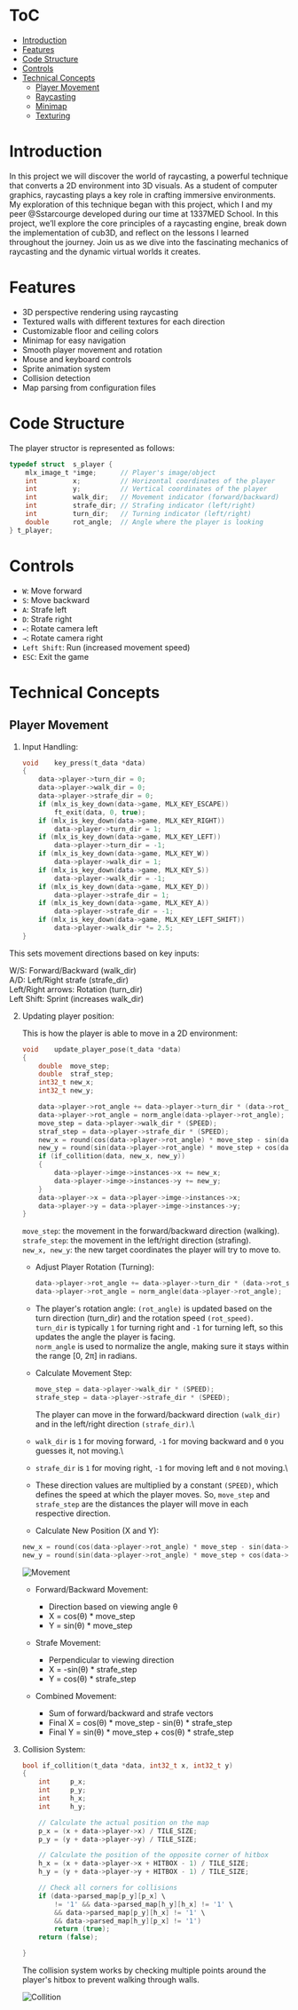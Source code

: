 # ToC
- [Introduction](#introduction)
- [Features](#features)
- [Code Structure](#code-structure)
- [Controls](#controls)
- [Technical Concepts](#technical-concepts)
  - [Player Movement](#player-movement)
  - [Raycasting](#raycasting)
  - [Minimap](#minimap)
  - [Texturing](#texturing)
<!-- - [Key Functions](#key-functions) -->
<!-- - [Building and Running](#building-and-running) -->
<!-- - [Credits](#credits) -->

# Introduction

In this project we will discover the world of raycasting, a powerful technique that converts a 2D environment into 3D visuals. As a student of computer graphics, raycasting plays a key role in crafting immersive environments. My exploration of this technique began with this project, which I and my peer @Sstarcourge developed during our time at 1337MED School. In this project, we’ll explore the core principles of a raycasting engine, break down the implementation of cub3D, and reflect on the lessons I learned throughout the journey. Join us as we dive into the fascinating mechanics of raycasting and the dynamic virtual worlds it creates.

# Features

- 3D perspective rendering using raycasting
- Textured walls with different textures for each direction
- Customizable floor and ceiling colors
- Minimap for easy navigation
- Smooth player movement and rotation
- Mouse and keyboard controls
- Sprite animation system
- Collision detection
- Map parsing from configuration files

# Code Structure

The player structor is represented as follows:

```c
typedef struct	s_player {
	mlx_image_t	*imge;		// Player's image/object
	int			x;			// Horizontal coordinates of the player
	int 		y;			// Vertical coordinates of the player
	int 		walk_dir;	// Movement indicator (forward/backward)
	int 		strafe_dir;	// Strafing indicator (left/right)
	int 		turn_dir;	// Turning indicator (left/right)
	double		rot_angle;	// Angle where the player is looking
} t_player;
```

# Controls

- `W`: Move forward
- `S`: Move backward
- `A`: Strafe left
- `D`: Strafe right
- `←`: Rotate camera left
- `→`: Rotate camera right
- `Left Shift`: Run (increased movement speed)
- `ESC`: Exit the game

# Technical Concepts

## Player Movement

1. Input Handling:

	```c
	void	key_press(t_data *data)
	{
		data->player->turn_dir = 0;
		data->player->walk_dir = 0;
		data->player->strafe_dir = 0;
		if (mlx_is_key_down(data->game, MLX_KEY_ESCAPE))
			ft_exit(data, 0, true);
		if (mlx_is_key_down(data->game, MLX_KEY_RIGHT))
			data->player->turn_dir = 1;
		if (mlx_is_key_down(data->game, MLX_KEY_LEFT))
			data->player->turn_dir = -1;
		if (mlx_is_key_down(data->game, MLX_KEY_W))
			data->player->walk_dir = 1;
		if (mlx_is_key_down(data->game, MLX_KEY_S))
			data->player->walk_dir = -1;
		if (mlx_is_key_down(data->game, MLX_KEY_D))
			data->player->strafe_dir = 1;
		if (mlx_is_key_down(data->game, MLX_KEY_A))
			data->player->strafe_dir = -1;
		if (mlx_is_key_down(data->game, MLX_KEY_LEFT_SHIFT))
			data->player->walk_dir *= 2.5;
	}
	```

This sets movement directions based on key inputs:

W/S: Forward/Backward (walk_dir)\
A/D: Left/Right strafe (strafe_dir)\
Left/Right arrows: Rotation (turn_dir)\
Left Shift: Sprint (increases walk_dir)

2. Updating player position:

	This is how the player is able to move in a 2D environment:

	```c
	void	update_player_pose(t_data *data)
	{
		double	move_step;
		double	straf_step;
		int32_t	new_x;
		int32_t	new_y;

		data->player->rot_angle += data->player->turn_dir * (data->rot_speed);
		data->player->rot_angle = norm_angle(data->player->rot_angle);
		move_step = data->player->walk_dir * (SPEED);
		straf_step = data->player->strafe_dir * (SPEED);
		new_x = round(cos(data->player->rot_angle) * move_step - sin(data->player->rot_angle) * straf_step);
		new_y = round(sin(data->player->rot_angle) * move_step + cos(data->player->rot_angle) * straf_step);
		if (if_collition(data, new_x, new_y))
		{
			data->player->imge->instances->x += new_x;
			data->player->imge->instances->y += new_y;
		}
		data->player->x = data->player->imge->instances->x;
		data->player->y = data->player->imge->instances->y;
	}
	```

	`move_step`: the movement in the forward/backward direction (walking).\
	`strafe_step`: the movement in the left/right direction (strafing).\
	`new_x, new_y`: the new target coordinates the player will try to move to.

	- Adjust Player Rotation (Turning):

		```c
		data->player->rot_angle += data->player->turn_dir * (data->rot_speed);
		data->player->rot_angle = norm_angle(data->player->rot_angle);
		```

	- The player's rotation angle:
		`(rot_angle)` is updated based on the turn direction (turn_dir) and the rotation speed `(rot_speed)`.\
		`turn_dir` is typically `1` for turning right and `-1` for turning left, so this updates the angle the player is facing.\
		`norm_angle` is used to normalize the angle, making sure it stays within the range [0, 2π] in radians.

	- Calculate Movement Step:

		```c
		move_step = data->player->walk_dir * (SPEED);
		strafe_step = data->player->strafe_dir * (SPEED);
		```

		The player can move in the forward/backward direction `(walk_dir)` and in the left/right direction `(strafe_dir)`.\

	- `walk_dir` is `1` for moving forward, `-1` for moving backward and `0` you guesses it, not moving.\
	- `strafe_dir` is `1` for moving right, `-1` for moving left and `0` not moving.\
	- These direction values are multiplied by a constant `(SPEED)`, which defines the speed at which the player moves. So, `move_step` and `strafe_step` are the distances the player will move in each respective direction.

	- Calculate New Position (X and Y):

	```c
	new_x = round(cos(data->player->rot_angle) * move_step - sin(data->player->rot_angle) * strafe_step);
	new_y = round(sin(data->player->rot_angle) * move_step + cos(data->player->rot_angle) * strafe_step);
	```

	![Movement](source_img/movement.png)

	- Forward/Backward Movement:
		- Direction based on viewing angle θ
		- X = cos(θ) * move_step
		- Y = sin(θ) * move_step

	- Strafe Movement:
		- Perpendicular to viewing direction
		- X = -sin(θ) * strafe_step
		- Y = cos(θ) * strafe_step

	- Combined Movement:
		- Sum of forward/backward and strafe vectors
		- Final X = cos(θ) * move_step - sin(θ) * strafe_step
		- Final Y = sin(θ) * move_step + cos(θ) * strafe_step

3. Collision System:

	```c
	bool if_collition(t_data *data, int32_t x, int32_t y)
	{
		int		p_x;
		int		p_y;
		int		h_x;
		int		h_y;

		// Calculate the actual position on the map
		p_x = (x + data->player->x) / TILE_SIZE;
		p_y = (y + data->player->y) / TILE_SIZE;

		// Calculate the position of the opposite corner of hitbox
		h_x = (x + data->player->x + HITBOX - 1) / TILE_SIZE;
		h_y = (y + data->player->y + HITBOX - 1) / TILE_SIZE;

		// Check all corners for collisions
		if (data->parsed_map[p_y][p_x] \
			!= '1' && data->parsed_map[h_y][h_x] != '1' \
			&& data->parsed_map[p_y][h_x] != '1' \
			&& data->parsed_map[h_y][p_x] != '1')
			return (true);
		return (false);

	}
	```

	The collision system works by checking multiple points around the player's hitbox to prevent walking through walls.

	![Collition](source_img/collision.png)
